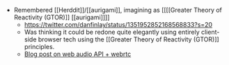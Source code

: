 - Remembered [[Herddit]]/[[aurigami]], imagining as [[[[Greater Theory of Reactivity (GTOR)]] [[aurigami]]]]
    - https://twitter.com/danfinlay/status/1351952852168568833?s=20
    - Was thinking it could be redone quite elegantly using entirely client-side browser tech using the [[Greater Theory of Reactivity (GTOR)]] principles.
    - [Blog post on web audio API + webrtc](https://medium.com/@c.anders.christenson/establishing-a-p2p-connection-with-webrtc-and-web-audio-api-cf3328a18585)
